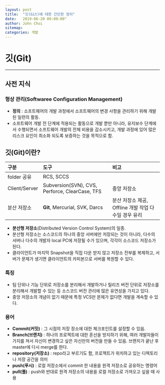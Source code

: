 ```yaml
---
layout: post
title:  "깃(Git)에 대한 간단한 정리"
date:   2019-06-20 09:00:00"
author: John Choi
sitemap:
categories: 개발
---
```


# 깃(Git)
***
## 사전 지식
### 형상 관리(Softwaree Configuration Management)
- **정의** : 소프트웨어의 개발 과정에서 소프트웨어의 변경 사항을 관리하기 위해 개발된 일련의 활동.
- 소프트웨어 개발 전 단계에 적용되는 활동으로 개발 뿐만 아니라, 유지보수 단계에서 수행되면서 소프트웨어 개발의 전체 비용을 감소시키고, 개발 과정에 있어 많은 리스크 요인이 최소화 되도록 보증하는 것을 목적으로 함.

## 깃(Git)이란?

| 구분 | 도구 | 비고 |
|:--------|:--------|:--------|
| folder 공유 | RCS, SCCS |  |
| Client/Server | Subversion(SVN), CVS, Perforce, ClearCase, TFS | 중앙 저장소 |
| 분산 저장소 | **Git**, Mercurial, SVK, Darcs | 분산 저장소 제공, Offline 개발 작업 다수일 경우 유리 |

- **분산형 저장소**(Distributed Version Control System)의 일종.
- 분산형 저장소는 소스코드의 하나의 중앙 서버에만 저장되는 것이 아니라, 다수의 서버나 다수의 개발자 local PC에 저장될 수가 있으며, 각각이 소스코드 저장소가 된다.
- 클라이언트가 마지막 Snapshot을 직접 다운 받지 않고 저장소 전부를 복제하고, 서버가 문제가 생기면 클라이언트의 카피본으로 서버를 복원할 수 있다.

### 특징
- 팀 단위나 기능 단위로 저장소를 분리해서 개발하거나 릴리즈 버전 단위로 저장소를 분리해서 개발할 수 있는 등 소스코드 버전 관리에 많은 유연성을 가지고 있다.
- 중앙 저장소의 개념이 없기 때문에 특정 VCS만 문제가 없다면 개발을 계속할 수 있다.


### 용어
- **Commit(커밋)** : 그 시점의 저장 장소에 대한 체크포인트를 설정할 수 있음.
- **Branch(브랜치)**  : 하나의 프로젝트에 대한 혼선을 방지하기 위해, 여러 개발자들이 가지를 쳐서 자신이 변경하고 싶은 자신만의 버전을 만들 수 있음. 브랜치가 끝난 후 master에 다시 merge를 한다.
- **repository(저장소)** : repo라고 부르기도 함, 프로젝트가 위치하고 있는 디렉토리나 저장 공간을 의미
- **push(푸시)** : 로컬 저장소에서 commit 한 내용을 원격 저장소로 공유하는 명령어
- **pull(풀)** : push와 반대로 원격 저장소의 내용을 로컬 저장소로 가져오고 싶을 때 사용
